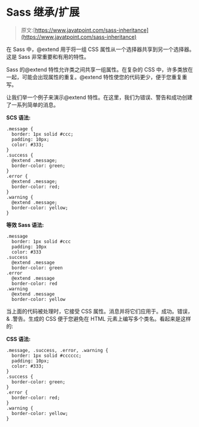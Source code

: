 # Sass 继承/扩展

> 原文:[https://www.javatpoint.com/sass-inheritance](https://www.javatpoint.com/sass-inheritance)

在 Sass 中，@extend 用于将一组 CSS 属性从一个选择器共享到另一个选择器。这是 Sass 非常重要和有用的特性。

Sass 的@extend 特性允许类之间共享一组属性。在复杂的 CSS 中，许多类放在一起，可能会出现属性的重复。@extend 特性使您的代码更少，便于您重复重写。

让我们举一个例子来演示@extend 特性。在这里，我们为错误、警告和成功创建了一系列简单的消息。

**SCS 语法:**

```
.message {
  border: 1px solid #ccc;
  padding: 10px;
  color: #333;
}
.success {
  @extend .message;
  border-color: green;
}
.error {
  @extend .message;
  border-color: red;
}
.warning {
  @extend .message;
  border-color: yellow;
}

```

**等效 Sass 语法:**

```
.message
  border: 1px solid #ccc
  padding: 10px
  color: #333
.success
  @extend .message
  border-color: green
.error
  @extend .message
  border-color: red
.warning
  @extend .message
  border-color: yellow 

```

当上面的代码被处理时，它接受 CSS 属性。消息并将它们应用于。成功。错误，& .警告。生成的 CSS 便于您避免在 HTML 元素上编写多个类名。看起来是这样的:

**CSS 语法:**

```
.message, .success, .error, .warning {
  border: 1px solid #cccccc;
  padding: 10px;
  color: #333;
}
.success {
  border-color: green;
}
.error {
  border-color: red;
}
.warning {
  border-color: yellow;
}

```